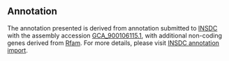 

Annotation
----------

The annotation presented is derived from annotation submitted to
[INSDC](http://www.insdc.org) with the assembly accession
[GCA\_900106115.1](http://www.ebi.ac.uk/ena/data/view/GCA_900106115.1),
with additional non-coding genes derived from
[Rfam](http://rfam.xfam.org/). For more details, please visit [INSDC
annotation
import](http://ensemblgenomes.org/info/data/insdc_annotation).

